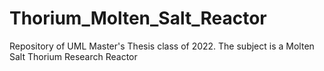 # Thorium_Molten_Salt_Reactor
Repository of UML Master's Thesis class of 2022. The subject is a Molten Salt Thorium Research Reactor
